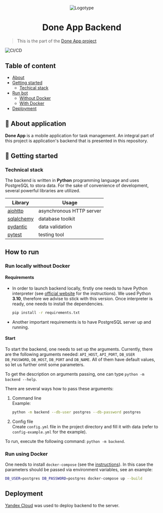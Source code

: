#
<div align="center" height="130px">
  <img src="https://user-images.githubusercontent.com/50231750/209449225-e860408f-5de9-4c8e-ad26-970e514031a6.png" alt="Logotype"/><br/>
  <h1> Done App Backend </h1>
  <p></p>
</div>

> This is the part of the [Done App project](https://github.com/EQSP-Task-Manager)

![CI/CD](https://github.com/EQSP-Task-Manager/backend/actions/workflows/ci-cd-main.yml/badge.svg?branch=main)

## Table of content
- [About](#about)
- [Getting started](#getting-started)
  - [Techical stack](#tech-stack)
- [Run bot](#run)
  - [Without Docker](#without-docker)
  - [With Docker](#with-docker)
- [Deployment](#deploy)


## 📎 About application <a name="about"></a>
**Done App** is a mobile application for task management.
 An integral part of this project is application's backend that is presented in this repository.

## 📌 Getting started <a name="getting-started"></a>

### Technical stack <a name="tech-stack"></a>

The backend is written in **Python** programming language and uses PostgreSQL to stora data.
For the sake of convenience of development, several powerful libraries are utilized. 

| Library                                        | Usage                    |
|------------------------------------------------|--------------------------|
| [aiohttp](https://docs.aiohttp.org/en/stable/) | asynchronous HTTP server |
| [sqlalchemy](https://www.sqlalchemy.org/)      | database toolkit         |
 | [pydantic](https://docs.pydantic.dev/)         | data validation          |
| [pytest](https://docs.pytest.org/en/7.2.x/)    | testing tool             |  

## How to run <a name="run"></a>

### Run locally without Docker <a name="without-docker"></a>

#### Requirements

- In order to launch backend locally, firstly one needs to have Python interpreter
  (see [official website](https://www.python.org/downloads/) for the instructions). 
  We used Python **3.10**, therefore we advise to stick with this version. 
  Once interpreter is ready, one needs to install the dependencies.
  ```bash
  pip install -r requirements.txt
  ```

- Another important requirements is to have PostgreSQL server up and running.

#### Start

To start the backend, one needs to set up the arguments.
Currently, there are the following arguments needed:
`API_HOST`, `API_PORT`, `DB_USER` `DB_PASSWORD`, `DB_HOST`, `DB_PORT` and `DB_NAME`.
All of them have default values, so let us further omit some parameters.

To get the description on arguments passing, one can type `python -m backend --help`.

There are several ways how to pass these arguments:

  1) Command line  
     Example:  
     ```bash
     python -m backend --db-user postgres --db-password postgres
     ```

  2) Config file  
     Create `config.yml` file in the project directory and fill it with data (refer to `config-example.yml` for the example).
 
To run, execute the following command: `python -m backend`.
   
### Run using Docker <a name="with-docker"></a>

One needs to install `docker-compose` (see the [instructions](https://docs.docker.com/compose/install/)).
In this case the parameters should be passed via environment variables, see an example:
```bash
DB_USER=postgres DB_PASSWORD=postgres docker-compose up --build
```

## Deployment <a name="deploy"></a>
[Yandex Cloud](https://cloud.yandex.ru/) was used to deploy backend to the server.
